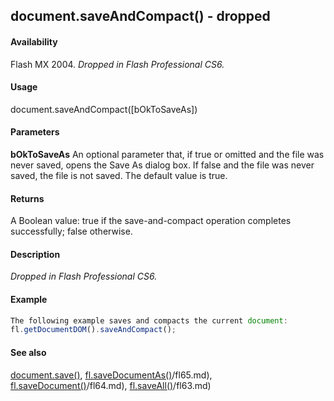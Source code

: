 ## document.saveAndCompact() - dropped

#### Availability

Flash MX 2004. *Dropped in Flash Professional CS6.*

#### Usage

document.saveAndCompact(\[bOkToSaveAs\])

#### Parameters

**bOkToSaveAs** An optional parameter that, if true or omitted and the file was never saved, opens the Save As dialog box. If false and the file was never saved, the file is not saved. The default value is true.

#### Returns

A Boolean value: true if the save-and-compact operation completes successfully; false otherwise.

#### Description

*Dropped in Flash Professional CS6.*

#### Example

```javascript
The following example saves and compacts the current document:
fl.getDocumentDOM().saveAndCompact();

```
#### See also

[document.save()](../Document_object/docum370.md), [fl.saveDocumentAs()](../flash_object_(fl)/fl65.md)/fl65.md), [fl.saveDocument()](../flash_object_(fl)/fl64.md)/fl64.md), [fl.saveAll()](../flash_object_(fl)/fl63.md)/fl63.md)
